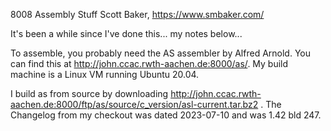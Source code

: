 8008 Assembly Stuff
Scott Baker, https://www.smbaker.com/

It's been a while since I've done this... my notes below...

To assemble, you probably need the AS assembler by Alfred Arnold. You can
find this at http://john.ccac.rwth-aachen.de:8000/as/. My build machine is
a Linux VM running Ubuntu 20.04.

I build as from source by downloading
http://john.ccac.rwth-aachen.de:8000/ftp/as/source/c_version/asl-current.tar.bz2
. The Changelog from my checkout was dated 2023-07-10 and was 1.42 bld 247.
